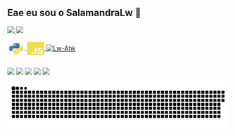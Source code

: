 ## Eae eu sou o SalamandraLw 🦎

<div align="left">
  <a href="https://github.com/salamandralw">
  <img height="180em" src="https://github-readme-stats.vercel.app/api?username=salamandralw&show_icons=true&theme=transparent&include_all_commits=true&count_private=true"/>
  <img height="180em" src="https://github-readme-stats.vercel.app/api/top-langs/?username=salamandralw&layout=compact&langs_count=7&theme=transparent"/>
</div>
<div style="display: inline_block"><br>
  <img align="center" alt="Lw-Python" height="30" width="40" src="https://raw.githubusercontent.com/devicons/devicon/master/icons/python/python-original.svg">
  <img align="center" alt="Lw-Js" height="30" width="40" src="https://raw.githubusercontent.com/devicons/devicon/master/icons/javascript/javascript-plain.svg">
  <img align="center" alt="Lw-Ahk" height="30" width="40" src="https://raw.githubusercontent.com/simple-icons/simple-icons/develop/icons/autohotkey.svg">
</div>

  ##

<div>
  <a href="https://www.twitch.tv/salamandralw" target="_blank"><img src="https://img.shields.io/badge/Twitch-9146FF?style=for-the-badge&logo=twitch&logoColor=white" target="_blank"></a>
  <a href="https://instagram.com/salamandralw" target="_blank"><img src="https://img.shields.io/badge/-Instagram-%23E4405F?style=for-the-badge&logo=instagram&logoColor=white" target="_blank"></a>
  <a href="https://discord.gg/vbSDsUMYWV" target="_blank"><img src="https://img.shields.io/badge/Discord-7289DA?style=for-the-badge&logo=discord&logoColor=white" target="_blank"></a>
  <a href="https://www.youtube.com/channel/UCz-K_xeHior1-SQiwED_xig" target="_blank"><img src="https://img.shields.io/badge/YouTube-FF0000?style=for-the-badge&logo=youtube&logoColor=white" target="_blank"></a>
  <a href="https://www.linkedin.com/in/lewi-richter-6789671a9/" target="_blank"><img src="https://img.shields.io/badge/-LinkedIn-%230077B5?style=for-the-badge&logo=linkedin&logoColor=white" target="_blank"></a>

 ![Snake animation](https://github.com/salamandralw/salamandralw/blob/output/github-contribution-grid-snake.svg)

</div>
